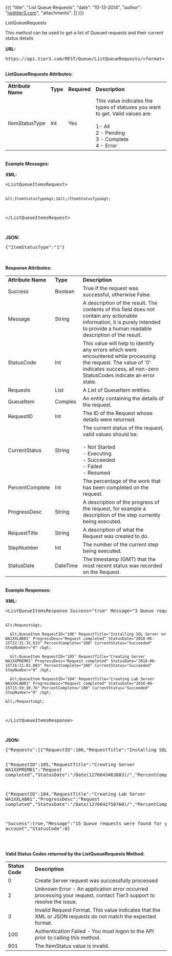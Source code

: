 {{{
  "title": "List Queue Requests",
  "date": "10-13-2014",
  "author": "jw@tier3.com",
  "attachments": []
}}}

ListQueueRequests
<p>This method can be used to get a list of Queued requests and their current status details
  <br />
  <br /><strong>URL:</strong>
</p>
<pre>https://api.tier3.com/REST/Queue/ListQueueRequests/&lt;format&gt;</pre>
<p>
  <br /><strong>ListQueueRequests Attributes:</strong>
</p>
<table>
  <tbody>
    <tr>
      <td><strong>Attribute Name</strong>
      </td>
      <td><strong>Type</strong>
      </td>
      <td><strong>Required</strong>
      </td>
      <td><strong>Description</strong>
      </td>
    </tr>
    <tr>
      <td>ItemStatusType</td>
      <td>Int</td>
      <td>Yes</td>
      <td>This value indicates the types of statuses you want to get. Valid values are:&nbsp;
        <br />
        <br />1- All
        <br />2 - Pending
        <br />3 - Complete
        <br />4 - Error</td>
    </tr>
  </tbody>
</table>
<p>
  <br /><strong>Example Messages:</strong>
  <br />
  <br /><strong>XML:</strong>
</p>
<pre>&lt;ListQueueItemsRequest&gt;

    &lt;ItemStatusType&gt;1&lt;/ItemStatusType&gt;

&lt;/ListQueueItemsRequest&gt;</pre>
<p>
  <br /><strong>JSON:</strong>
</p>
<pre>{"ItemStatusType":"1"}</pre>
<p>
  <br />
  <br /><strong>Response Attributes:</strong>
</p>
<table>
  <tbody>
    <tr>
      <td><strong>Attribute Name</strong>
      </td>
      <td><strong>Type</strong>
      </td>
      <td><strong>Description</strong>
      </td>
    </tr>
    <tr>
      <td>Success</td>
      <td>Boolean</td>
      <td>True if the request was successful, otherwise False.</td>
    </tr>
    <tr>
      <td>Message</td>
      <td>String</td>
      <td>A description of the result. The contents of this field does not contain any actionable information, it is purely intended to provide a human readable description of the result.</td>
    </tr>
    <tr>
      <td>StatusCode</td>
      <td>Int</td>
      <td>This value will help to identify any errors which were encountered while processing the request. The value of '0' indicates success, all non-zero StatusCodes indicate an error state.</td>
    </tr>
    <tr>
      <td>Requests</td>
      <td>List</td>
      <td>A List of QueueItem entities.</td>
    </tr>
    <tr>
      <td>QueueItem</td>
      <td>Complex</td>
      <td>An entity containing the details of the request.</td>
    </tr>
    <tr>
      <td>RequestID</td>
      <td>Int</td>
      <td>The ID of the Request whose details were returned.</td>
    </tr>
    <tr>
      <td>CurrentStatus</td>
      <td>String</td>
      <td>The current status of the request, valid values should be:&nbsp;
        <br />
        <br />- Not Started&nbsp;
        <br />- Executing&nbsp;
        <br />- Succeeded&nbsp;
        <br />- Failed&nbsp;
        <br />- Resumed</td>
    </tr>
    <tr>
      <td>PercentComplete</td>
      <td>Int</td>
      <td>The percentage of the work that has been completed on the request.</td>
    </tr>
    <tr>
      <td>ProgressDesc</td>
      <td>String</td>
      <td>A description of the progress of the request, for example a description of the step currently being executed.</td>
    </tr>
    <tr>
      <td>RequestTitle</td>
      <td>String</td>
      <td>A description of what the Request was created to do.</td>
    </tr>
    <tr>
      <td>StepNumber</td>
      <td>Int</td>
      <td>The number of the current step being executed.</td>
    </tr>
    <tr>
      <td>StatusDate</td>
      <td>DateTime</td>
      <td>The timestamp (GMT) that the most recent status was recorded on the Request.</td>
    </tr>
  </tbody>
</table>
<p>
  <br /><strong>Example Responses:</strong>
  <br />
  <br /><strong>XML:</strong>
</p>
<pre>&lt;ListQueueItemsResponse Success="true" Message="3 Queue requests were found for your account" StatusCode="0"&gt;

    &lt;Requests&gt;

      &lt;QueueItem RequestID="106" RequestTitle="Installing SQL Server on WA1XXLAB01" ProgressDesc="Request completed" StatusDate="2010-06-15T22:31:33.633" PercentComplete="100" CurrentStatus="Succeeded" StepNumber="0" /&gt;

      &lt;QueueItem RequestID="105" RequestTitle="Creating Server WA1XXPREM01" ProgressDesc="Request completed" StatusDate="2010-06-15T16:11:03.083" PercentComplete="100" CurrentStatus="Succeeded" StepNumber="0" /&gt;

      &lt;QueueItem RequestID="104" RequestTitle="Creating Lab Server WA1XXLAB01" ProgressDesc="Request completed" StatusDate="2010-06-15T15:59:10.76" PercentComplete="100" CurrentStatus="Succeeded" StepNumber="0" /&gt;

    &lt;/Requests&gt;

  &lt;/ListQueueItemsResponse&gt;</pre>
<p>
  <br /><strong>JSON:</strong>
</p>
<pre>{"Requests":[{"RequestID":106,"RequestTitle":"Installing SQL Server on WA1XXLAB01","ProgressDesc":"Request completed","StatusDate":"\/Date(1276666293633)\/","PercentComplete":100,"CurrentStatus":"Succeeded","StepNumber":0},

  {"RequestID":105,"RequestTitle":"Creating Server WA1XXPREM01":"Request completed","StatusDate":"\/Date(1276643463083)\/","PercentComplete":100,"CurrentStatus":"Succeeded","StepNumber":0},

  {"RequestID":104,"RequestTitle":"Creating Lab Server WA1XXLAB01","ProgressDesc":"Request completed","StatusDate":"\/Date(1276642750760)\/","PercentComplete":100,"CurrentStatus":"Succeeded","StepNumber":0}],

  "Success":true,"Message":"15 Queue requests were found for your account","StatusCode":0}</pre>
<p>
  <br />
  <br /><strong>Valid Status Codes returned by the ListQueueRequests Method:</strong>
</p>
<table>
  <tbody>
    <tr>
      <td><strong>Status Code</strong>
      </td>
      <td><strong>Description</strong>
      </td>
    </tr>
    <tr>
      <td>0</td>
      <td>Create Server request was successfully processed</td>
    </tr>
    <tr>
      <td>2</td>
      <td>Unknown Error - An application error occurred processing your request, contact Tier3 support to resolve the issue.</td>
    </tr>
    <tr>
      <td>3</td>
      <td>Invalid Request Format. This value indicates that the XML or JSON requests do not match the expected format.</td>
    </tr>
    <tr>
      <td>100</td>
      <td>Authentication Failed - You must logon to the API prior to calling this method.</td>
    </tr>
    <tr>
      <td>901</td>
      <td>The ItemStatus value is invalid.</td>
    </tr>
  </tbody>
</table>